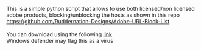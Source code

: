 This is a simple python script that allows to use both licensed/non licensed adobe products, blocking/unblocking the hosts as shown in this repo https://github.com/Ruddernation-Designs/Adobe-URL-Block-List<br><br>
You can download using the following 
[link](https://github.com/RaduAndre/enable-disable-adobe-hosts/raw/main/dist/HostsAdobe.exe)
<br>Windows defender may flag this as a virus
